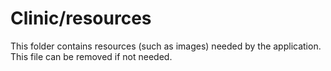 # Clinic/resources

This folder contains resources (such as images) needed by the application. This file can
be removed if not needed.
